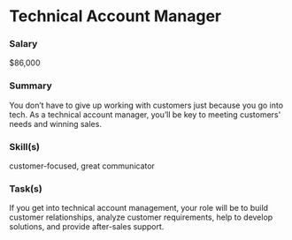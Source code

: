 # Technical Account Manager

### Salary

$86,000

### Summary

You don’t have to give up working with customers just because you go into tech. As a technical account manager, you’ll be key to meeting customers' needs and winning sales.

### Skill(s)

customer-focused, great communicator

### Task(s)

If you get into technical account management, your role will be to build customer relationships, analyze customer requirements, help to develop solutions, and provide after-sales support.
